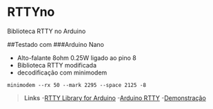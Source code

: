 # RTTYno
Biblioteca RTTY no Arduino

##Testado com
###Arduino Nano
- Alto-falante 8ohm 0.25W ligado ao pino 8
- Biblioteca RTTY modificada
- decodificação com minimodem

```
minimodem --rx 50 --mark 2295 --space 2125 -8
```
>**Links**
> -[RTTY Library for Arduino](http://www.timzaman.com/2011/04/radio-rtty-library-for-arduino/)
> -[Arduino RTTY](http://emmanuelgranatello.blogspot.com.br/2012/07/arduino-rtty.html)
> -[Demonstração](https://youtu.be/SwSwrsqfsNM)


